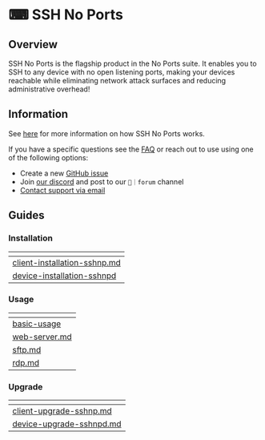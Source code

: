 # ⌨ SSH No Ports

## Overview

SSH No Ports is the flagship product in the No Ports suite. It enables you to SSH to any device with no open listening ports, making your devices reachable while eliminating network attack surfaces and reducing administrative overhead!

## Information

See [here](https://www.noports.com/sshnp-how-it-works) for more information on how SSH No Ports works.

If you have a specific questions see the [FAQ](faq-coming-soon.md) or reach out to use using one of the following options:

* Create a new [GitHub issue](https://github.com/atsign-foundation/noports/issues/new/choose)
* Join [our discord](https://discord.atsign.com) and post to our `📑｜forum` channel
* [Contact support via email](mailto:support@noports.com)

## Guides

### Installation

<table data-card-size="large" data-column-title-hidden data-view="cards"><thead><tr><th data-card-target data-type="content-ref"></th></tr></thead><tbody><tr><td><a href="guides/installation-guide/client-installation-sshnp.md">client-installation-sshnp.md</a></td></tr><tr><td><a href="guides/installation-guide/device-installation-sshnpd/">device-installation-sshnpd</a></td></tr></tbody></table>

### Usage

<table data-card-size="large" data-column-title-hidden data-view="cards"><thead><tr><th data-card-target data-type="content-ref"></th></tr></thead><tbody><tr><td><a href="guides/usage-guide/basic-usage/">basic-usage</a></td></tr><tr><td><a href="guides/usage-guide/web-server.md">web-server.md</a></td></tr><tr><td><a href="guides/usage-guide/sftp.md">sftp.md</a></td></tr><tr><td><a href="guides/usage-guide/rdp.md">rdp.md</a></td></tr></tbody></table>

### Upgrade

<table data-card-size="large" data-column-title-hidden data-view="cards"><thead><tr><th data-card-target data-type="content-ref"></th></tr></thead><tbody><tr><td><a href="guides/upgrade-guide/client-upgrade-sshnp.md">client-upgrade-sshnp.md</a></td></tr><tr><td><a href="guides/upgrade-guide/device-upgrade-sshnpd.md">device-upgrade-sshnpd.md</a></td></tr></tbody></table>
